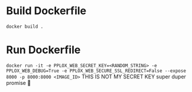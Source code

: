 # Build Dockerfile
`docker build .`


# Run Dockerfile
`docker run -it -e PPLOX_WEB_SECRET_KEY=<RANDOM_STRING> -e PPLOX_WEB_DEBUG=True -e PPLOX_WEB_SECURE_SSL_REDIRECT=False --expose 8000 -p 8000:8000 <IMAGE_ID>` 
THIS IS NOT MY SECRET KEY super duper promise 🐍
